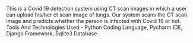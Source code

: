 This is a Covid 19 detection system using CT scan images in which a user can upload his/her ct scan image of lungs. Our system scans the CT scan image and predicts whether the person is infected with Covid 19 or not. Tools And Technologies Used - Python Coding Language, Pycharm IDE, Django Framework, Sqlite3 Database
